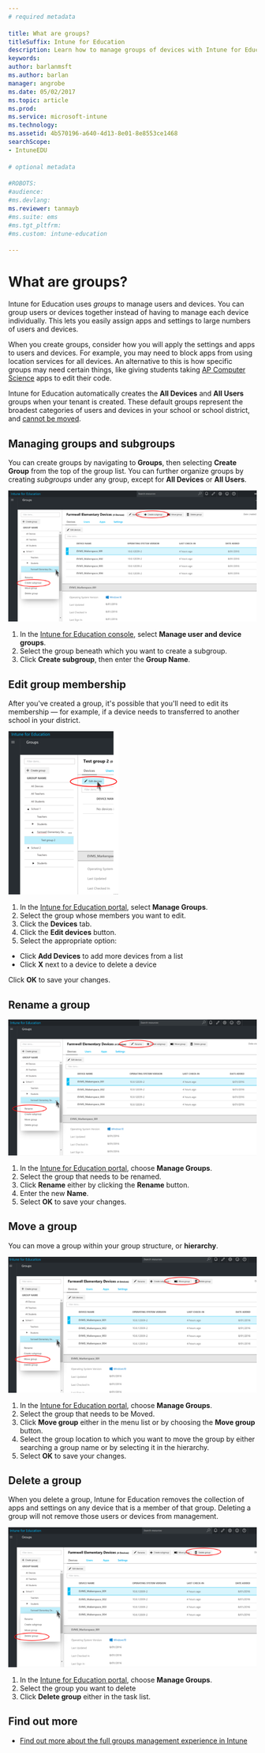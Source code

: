 ```yaml
---
# required metadata

title: What are groups?
titleSuffix: Intune for Education
description: Learn how to manage groups of devices with Intune for Education.
keywords:
author: barlanmsft
ms.author: barlan
manager: angrobe
ms.date: 05/02/2017
ms.topic: article
ms.prod:
ms.service: microsoft-intune
ms.technology:
ms.assetid: 4b570196-a640-4d13-8e01-8e8553ce1468
searchScope:
- IntuneEDU

# optional metadata

#ROBOTS:
#audience:
#ms.devlang:
ms.reviewer: tanmayb
#ms.suite: ems
#ms.tgt_pltfrm:
#ms.custom: intune-education

---
```


# What are groups?

Intune for Education uses _groups_ to manage users and devices. You can group users or devices together instead of having to manage each device individually. This lets you easily assign apps and settings to large numbers of users and devices.

When you create groups, consider how you will apply the settings and apps to users and devices. For example, you may need to block apps from using location services for all devices. An alternative to this is how specific groups may need certain things, like giving students taking [AP Computer Science](https://www.tealsk12.org) apps to edit their code.

Intune for Education automatically creates the __All Devices__ and __All Users__ groups when your tenant is created. These default groups represent the broadest categories of users and devices in your school or school district, and [cannot be moved](why-cant-i-move-this-group.md).

## Managing groups and subgroups

You can create groups by navigating to **Groups**, then selecting **Create Group** from the top of the group list. You can further organize groups by creating *subgroups* under any group, except for __All Devices__ or __All Users__.

  ![The create subgroup page, with the two locations for subgroup creation — at the top of the group name and the sidebar — encircled in red](./media/groups-007-create-subgroup.png)

1. In the [Intune for Education console](https://intuneeducation.portal.azure.com), select **Manage user and device groups**.
2. Select the group beneath which you want to create a subgroup.
3. Click **Create subgroup**, then enter the **Group Name**.

## Edit group membership

After you've created a group, it's possible that you'll need to edit its membership — for example, if a device needs to transferred to another school in your district.

  ![Editing devices in a group](./media/groups-008-edit-group-membership.png)

1. In the [Intune for Education portal](https://intuneeducation.portal.azure.com), select **Manage Groups**.
2. Select the group whose members you want to edit.
3. Click the **Devices** tab.
4. Click the **Edit devices** button.
5. Select the appropriate option:
  * Click **Add Devices** to add more devices from a list
  * Click **X** next to a device to delete a device

  Click **OK** to save your changes.

## Rename a group

  ![Rename a group buttons encircled in red](./media/groups-009-rename-group.png)

1.	In the [Intune for Education portal](https://intuneeducation.portal.azure.com), choose **Manage Groups**.
2. Select the group that needs to be renamed.
3.	Click **Rename** either by clicking the **Rename** button.
4.	Enter the new **Name**.
5.	Select **OK** to save your changes.

## Move a group

You can move a group within your group structure, or **hierarchy**.

  ![Move group buttons encircled in red](./media/groups-010-move-groups.png)

1.	In the [Intune for Education portal](https://intuneeducation.portal.azure.com), choose **Manage Groups**.
2. Select the group that needs to be Moved.
3.	Click **Move group** either in the menu list or by choosing the **Move group** button.
4.	Select the group location to which you want to move the group by either searching a group name or by selecting it in the hierarchy.
5.	Select **OK** to save your changes.

## Delete a group
When you delete a group, Intune for Education removes the collection of apps and settings on any device that is a member of that group. Deleting a group will not remove those users or devices from management.

  ![Delete groups buttons encircled in red](./media/groups-011-delete-groups.png)

1.	In the [Intune for Education portal](https://intuneeducation.portal.azure.com), choose **Manage Groups**.
2. Select the group you want to delete
3.	Click **Delete group** either in the task list.

## Find out more

- [Find out more about the full groups management experience in Intune](https://docs.microsoft.com/intune/deploy-use/use-groups-to-manage-users-and-devices-with-microsoft-intune)
